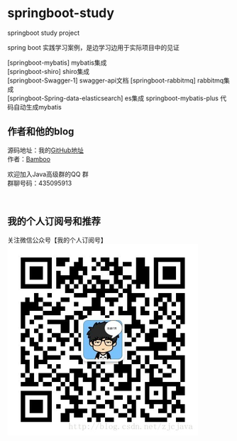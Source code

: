 ﻿# springboot-study
springboot study  project

spring boot 实践学习案例，是边学习边用于实际项目中的见证


[springboot-mybatis] mybatis集成               
[springboot-shiro]    shiro集成  
[springboot-Swagger-1] swagger-api文档
[springboot-rabbitmq]   rabbitmq集成               
[springboot-Spring-data-elasticsearch]  es集成
springboot-mybatis-plus 代码自动生成mybatis







## 作者和他的blog
源码地址：我的[GitHub地址](https://github.com/BambooZhang "GitHub")<br>
作者：[Bamboo](http://blog.csdn.net/zjcjava "Bamboo")<br>

欢迎加入Java高级群的QQ 群<br>
群聊号码：435095913<br>

<br>


## 我的个人订阅号和推荐
关注微信公众号【我的个人订阅号】<br>
![我的个人订阅号](./20170928183434735.jpg)

